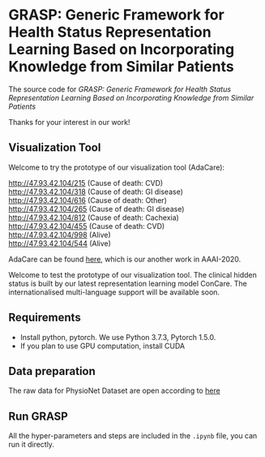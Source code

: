# GRASP: Generic Framework for Health Status Representation Learning Based on Incorporating Knowledge from Similar Patients

The source code for *GRASP: Generic Framework for Health Status Representation Learning Based on Incorporating Knowledge from Similar Patients*

Thanks for your interest in our work!

## Visualization Tool
Welcome to try the prototype of our visualization tool (AdaCare):

http://47.93.42.104/215 (Cause of death: CVD)   
http://47.93.42.104/318 (Cause of death: GI disease)   
http://47.93.42.104/616 (Cause of death: Other)   
http://47.93.42.104/265 (Cause of death: GI disease)    
http://47.93.42.104/812 (Cause of death: Cachexia)   
http://47.93.42.104/455 (Cause of death: CVD)       
http://47.93.42.104/998 (Alive)       
http://47.93.42.104/544 (Alive)    

AdaCare can be found [here](https://github.com/Accountable-Machine-Intelligence/AdaCare), which is our another work in AAAI-2020.

Welcome to test the prototype of our visualization tool. The clinical hidden status is built by our latest representation learning model ConCare.
The internationalised multi-language support will be available soon.

## Requirements

* Install python, pytorch. We use Python 3.7.3, Pytorch 1.5.0.
* If you plan to use GPU computation, install CUDA

## Data preparation
The raw data for PhysioNet Dataset are open according to [here](https://journals.lww.com/ccmjournal/Fulltext/2020/02000/Early_Prediction_of_Sepsis_From_Clinical_Data__The.10.aspx)


## Run GRASP

All the hyper-parameters and steps are included in the `.ipynb` file, you can run it directly. 
